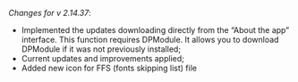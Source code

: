 _Changes for v 2.14.37_:
- Implemented the updates downloading directly from the “About the app” interface. This function requires DPModule. It allows you to download DPModule if it was not previously installed;
- Current updates and improvements applied;
- Added new icon for FFS (fonts skipping list) file
